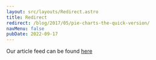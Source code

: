 ```yaml
---
layout: src/layouts/Redirect.astro
title: Redirect
redirect: /blog/2017/05/pie-charts-the-quick-version/
navMenu: false
pubDate: 2022-09-17
---
```

<div>
Our article feed can be found <a href="/blog/2017/05/pie-charts-the-quick-version/">here</a>
</div>
